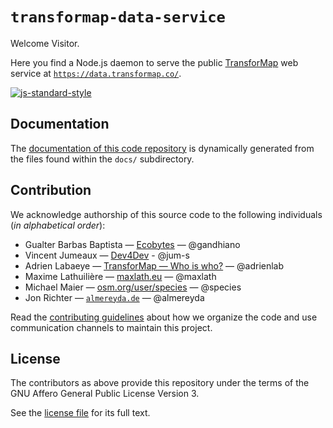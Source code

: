 # `transformap-data-service`

Welcome Visitor.

Here you find a Node.js daemon to serve the public [TransforMap](http://transformap.co) web service at [`https://data.transformap.co/`](https://data.transformap.co/).

[![js-standard-style](https://img.shields.io/badge/standard-js-brightgreen.svg)](http://standardjs.com/)

## Documentation

The [documentation of this code repository](http://transformap.viewdocs.io/data.transformap.co/) is dynamically generated from the files found within the `docs/` subdirectory.

## Contribution

We acknowledge authorship of this source code to the following individuals (*in alphabetical order*):

* Gualter Barbas Baptista — [Ecobytes](https://ecobytes.net/) — @gandhiano
* Vincent Jumeaux — [Dev4Dev](https://dev4dev.eu) - @jum-s
* Adrien Labaeye — [TransforMap — Who is who?](https://discourse.transformap.co/t/236) — @adrienlab
* Maxime Lathuilière — [maxlath.eu](http://maxlath.eu/) — @maxlath
* Michael Maier — [osm.org/user/species](https://www.openstreetmap.org/user/species) — @species
* Jon Richter — [`almereyda.de`](https://almereyda.de/) — @almereyda

Read the [contributing guidelines](./CONTRIBUTING.md) about how we organize the code and use communication channels to maintain this project.

## License

The contributors as above provide this repository under the terms of the GNU Affero General Public License Version 3.

See the [license file](./LICENSE) for its full text.
